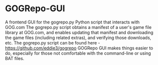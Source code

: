 # GOGRepo-GUI
A frontend GUI for the gogrepo.py Python script that interacts with GOG.com
The gogrepo.py script obtains a manifest of a user's game file library at GOG.com, and enables updating that manifest and downloading the game files (including related extras), and verifying those downloads, etc.
The gogrepo.py script can be found here - https://github.com/eddie3/gogrepo
GOGRepo GUI makes things easier to do, especially for those not comfortable with the command-line or using BAT files.
